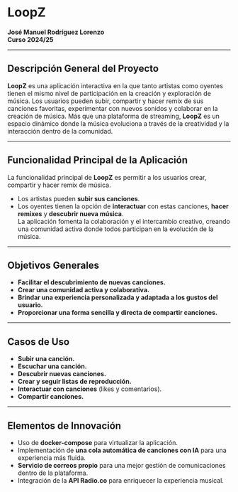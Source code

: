 # LoopZ  
**José Manuel Rodríguez Lorenzo**  
**Curso 2024/25**

---

## Descripción General del Proyecto

**LoopZ** es una aplicación interactiva en la que tanto artistas como oyentes tienen el mismo nivel de participación en la creación y exploración de música. Los usuarios pueden subir, compartir y hacer remix de sus canciones favoritas, experimentar con nuevos sonidos y colaborar en la creación de música. Más que una plataforma de streaming, **LoopZ** es un espacio dinámico donde la música evoluciona a través de la creatividad y la interacción dentro de la comunidad.

---

## Funcionalidad Principal de la Aplicación

La funcionalidad principal de **LoopZ** es permitir a los usuarios crear, compartir y hacer remix de música.  
- Los artistas pueden **subir sus canciones**.  
- Los oyentes tienen la opción de **interactuar** con estas canciones, **hacer remixes** y **descubrir nueva música**.  
La aplicación fomenta la colaboración y el intercambio creativo, creando una comunidad activa donde todos participan en la evolución de la música.

---

## Objetivos Generales

- **Facilitar el descubrimiento de nuevas canciones.**  
- **Crear una comunidad activa y colaborativa.**  
- **Brindar una experiencia personalizada y adaptada a los gustos del usuario.**  
- **Proporcionar una forma sencilla y directa de compartir canciones.**

---

## Casos de Uso

- **Subir una canción.**  
- **Escuchar una canción.**  
- **Descubrir nuevas canciones.**  
- **Crear y seguir listas de reproducción.**  
- **Interactuar con canciones** (likes y comentarios).  
- **Compartir canciones.**

---

## Elementos de Innovación

- Uso de **docker-compose** para virtualizar la aplicación.  
- Implementación de **una cola automática de canciones con IA** para una experiencia más fluida.  
- **Servicio de correos propio** para una mejor gestión de comunicaciones dentro de la plataforma.  
- Integración de la **API Radio.co** para enriquecer la experiencia musical.
